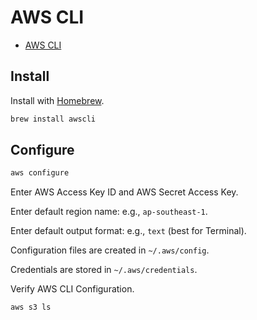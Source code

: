 # AWS CLI

- [AWS CLI](https://aws.amazon.com/cli/)

## Install

Install with [Homebrew](Homebrew.md).

```zsh
brew install awscli
```

## Configure

```zsh
aws configure
```

Enter AWS Access Key ID and AWS Secret Access Key.

Enter default region name: e.g., `ap-southeast-1`.

Enter default output format: e.g., `text` (best for Terminal).

Configuration files are created in `~/.aws/config`.

Credentials are stored in `~/.aws/credentials`.

Verify AWS CLI Configuration.

```zsh
aws s3 ls
```
